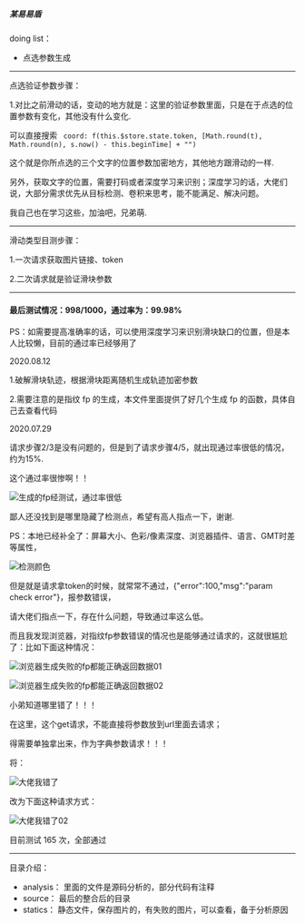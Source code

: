 
##### 某易易盾

doing list：

- 点选参数生成

---

点选验证参数步骤：

1.对比之前滑动的话，变动的地方就是：这里的验证参数里面，只是在于点选的位置参数有变化，其他没有什么变化.

可以直接搜索 ``` coord: f(this.$store.state.token, [Math.round(t), Math.round(n), s.now() - this.beginTime] + "")```

这个就是你所点选的三个文字的位置参数加密地方，其他地方跟滑动的一样.

另外，获取文字的位置，需要打码或者深度学习来识别；深度学习的话，大佬们说，大部分需求优先从目标检测、卷积来思考，能不能满足、解决问题。

我自己也在学习这些，加油吧，兄弟萌.

---

滑动类型目测步骤：

1.一次请求获取图片链接、token

2.二次请求就是验证滑块参数

---

#### 最后测试情况：998/1000，通过率为：99.98%

PS：如需要提高准确率的话，可以使用深度学习来识别滑块缺口的位置，但是本人比较懒，目前的通过率已经够用了


2020.08.12

1.破解滑块轨迹，根据滑块距离随机生成轨迹加密参数

2.需要注意的是指纹 fp 的生成，本文件里面提供了好几个生成 fp 的函数，具体自己去查看代码


2020.07.29

请求步骤2/3是没有问题的，但是到了请求步骤4/5，就出现通过率很低的情况，约为15%.

这个通过率很惨啊！！

![生成的fp经测试，通过率很低](./statics/生成的fp经测试，通过率很低.png)


鄙人还没找到是哪里隐藏了检测点，希望有高人指点一下，谢谢.


PS：本地已经补全了：屏幕大小、色彩/像素深度、浏览器插件、语言、GMT时差 等属性，

![检测颜色](./statics/检测颜色.png)


但是就是请求拿token的时候，就常常不通过，{"error":100,"msg":"param check error"}，报参数错误，

请大佬们指点一下，存在什么问题，导致通过率这么低。

而且我发现浏览器，对指纹fp参数错误的情况也是能够通过请求的，这就很尴尬了：比如下面这种情况：

![浏览器生成失败的fp都能正确返回数据01](./statics/浏览器生成失败的fp都能正确返回数据01.png)

![浏览器生成失败的fp都能正确返回数据02](./statics/浏览器生成失败的fp都能正确返回数据02.png)


小弟知道哪里错了！！！


在这里，这个get请求，不能直接将参数放到url里面去请求；

得需要单独拿出来，作为字典参数请求！！！

将：

![大佬我错了](./statics/大佬我错了.png)

改为下面这种请求方式：

![大佬我错了02](./statics/大佬我错了02.png)


目前测试 165 次，全部通过




---

目录介绍：
    
- analysis： 里面的文件是源码分析的，部分代码有注释
- source：   最后的整合后的目录
- statics：  静态文件，保存图片的，有失败的图片，可以查看，备于分析原因



